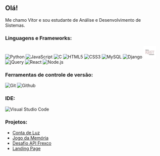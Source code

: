 <h2>Olá!</h2>
<p>Me chamo Vítor e sou estudante de Análise e Desenvolvimento de Sistemas.</p>

<!--<div align="center">
  <img width="49%" src="https://github-readme-stats.vercel.app/api?username=vitormcferreira&show_icons=true&theme=dracula&include_all_commits=true&count_private=true"/>
  <img width="49%" src="https://github-readme-stats.vercel.app/api/top-langs/?username=vitormcferreira&layout=compact&langs_count=7&theme=dracula"/>
</div>-->

<h3>Linguagens e Frameworks:</h3>
<div>
  <img height="40px" src="https://cdn.jsdelivr.net/gh/devicons/devicon/icons/python/python-original.svg" alt="Python" title="Python">
  <img height="40px" src="https://cdn.jsdelivr.net/gh/devicons/devicon/icons/javascript/javascript-original.svg" alt="JavaScript" title="JavaScript">
  <img height="40px" src="https://cdn.jsdelivr.net/gh/devicons/devicon/icons/c/c-original.svg" alt="C" title="C">
  <img height="40px" src="https://cdn.jsdelivr.net/gh/devicons/devicon/icons/html5/html5-original.svg" alt="HTML5" title="HTML5">
  <img height="40px" src="https://cdn.jsdelivr.net/gh/devicons/devicon/icons/css3/css3-original.svg" alt="CSS3" title="CSS3">
  <img height="40px" src="https://cdn.jsdelivr.net/gh/devicons/devicon/icons/mysql/mysql-original.svg" alt="MySQL" title="MySQL">
  <img height="40px" src="https://cdn.jsdelivr.net/gh/devicons/devicon/icons/django/django-original.svg" alt="Django" title="Django">
  <img height="40px" src="./img/django-rest-framework.png" alt="Django REST Framework" title="Django REST Framework">
  <img height="40px" src="https://cdn.jsdelivr.net/gh/devicons/devicon/icons/jquery/jquery-original.svg" alt="jQuery" title="jQuery">
  <img height="40px" src="https://cdn.jsdelivr.net/gh/devicons/devicon/icons/react/react-original.svg" alt="React" title="React">
  <img height="40px" src="https://cdn.jsdelivr.net/gh/devicons/devicon/icons/nodejs/nodejs-original.svg" alt="Node.js" title="Node.js">
</div>

<h3>Ferramentas de controle de versão:</h3>
<div>
  <img height="40px" src="https://cdn.jsdelivr.net/gh/devicons/devicon/icons/git/git-original.svg" alt="Git" title="Git">
  <img height="40px" src="https://cdn.jsdelivr.net/gh/devicons/devicon/icons/github/github-original.svg" alt="Github" title="Github">
</div>

<h3>IDE:</h3>
<div>
  <img height="40px" src="https://cdn.jsdelivr.net/gh/devicons/devicon/icons/vscode/vscode-original.svg" alt="Visual Studio Code" title="Visual Studio Code">
</div>

<h3>Projetos:</h3>
<ul>
  <li>
    <a href="https://github.com/vitormcferreira/5PJS-ativ-conta-de-luz-frontend">Conta de Luz</a>
  </li>
  <li>
    <a href="https://github.com/vitormcferreira/5PJS-ativ-games-frontend">Jogo da Memória</a>
  </li>
  <li>
    <a href="https://github.com/vitormcferreira/desafio-drf-frexco">Desafio API Frexco</a>
  </li>
    <li>
    <a href="https://github.com/vitormcferreira/landing-page">Landing Page</a>
  </li>
</ul>
